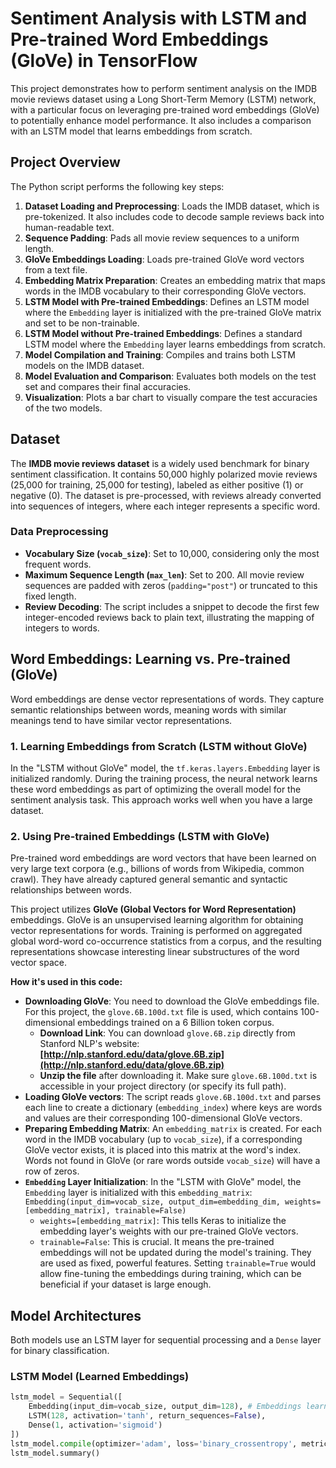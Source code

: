# Sentiment Analysis with LSTM and Pre-trained Word Embeddings (GloVe) in TensorFlow

This project demonstrates how to perform sentiment analysis on the IMDB movie reviews dataset using a Long Short-Term Memory (LSTM) network, with a particular focus on leveraging pre-trained word embeddings (GloVe) to potentially enhance model performance. It also includes a comparison with an LSTM model that learns embeddings from scratch.

## Project Overview

The Python script performs the following key steps:

1.  **Dataset Loading and Preprocessing**: Loads the IMDB dataset, which is pre-tokenized. It also includes code to decode sample reviews back into human-readable text.
2.  **Sequence Padding**: Pads all movie review sequences to a uniform length.
3.  **GloVe Embeddings Loading**: Loads pre-trained GloVe word vectors from a text file.
4.  **Embedding Matrix Preparation**: Creates an embedding matrix that maps words in the IMDB vocabulary to their corresponding GloVe vectors.
5.  **LSTM Model with Pre-trained Embeddings**: Defines an LSTM model where the `Embedding` layer is initialized with the pre-trained GloVe matrix and set to be non-trainable.
6.  **LSTM Model without Pre-trained Embeddings**: Defines a standard LSTM model where the `Embedding` layer learns embeddings from scratch.
7.  **Model Compilation and Training**: Compiles and trains both LSTM models on the IMDB dataset.
8.  **Model Evaluation and Comparison**: Evaluates both models on the test set and compares their final accuracies.
9.  **Visualization**: Plots a bar chart to visually compare the test accuracies of the two models.

## Dataset

The **IMDB movie reviews dataset** is a widely used benchmark for binary sentiment classification. It contains 50,000 highly polarized movie reviews (25,000 for training, 25,000 for testing), labeled as either positive (1) or negative (0). The dataset is pre-processed, with reviews already converted into sequences of integers, where each integer represents a specific word.

### Data Preprocessing

* **Vocabulary Size (`vocab_size`)**: Set to 10,000, considering only the most frequent words.
* **Maximum Sequence Length (`max_len`)**: Set to 200. All movie review sequences are padded with zeros (`padding="post"`) or truncated to this fixed length.
* **Review Decoding**: The script includes a snippet to decode the first few integer-encoded reviews back to plain text, illustrating the mapping of integers to words.

## Word Embeddings: Learning vs. Pre-trained (GloVe)

Word embeddings are dense vector representations of words. They capture semantic relationships between words, meaning words with similar meanings tend to have similar vector representations.

### 1. Learning Embeddings from Scratch (LSTM without GloVe)

In the "LSTM without GloVe" model, the `tf.keras.layers.Embedding` layer is initialized randomly. During the training process, the neural network learns these word embeddings as part of optimizing the overall model for the sentiment analysis task. This approach works well when you have a large dataset.

### 2. Using Pre-trained Embeddings (LSTM with GloVe)

Pre-trained word embeddings are word vectors that have been learned on very large text corpora (e.g., billions of words from Wikipedia, common crawl). They have already captured general semantic and syntactic relationships between words.

This project utilizes **GloVe (Global Vectors for Word Representation)** embeddings. GloVe is an unsupervised learning algorithm for obtaining vector representations for words. Training is performed on aggregated global word-word co-occurrence statistics from a corpus, and the resulting representations showcase interesting linear substructures of the word vector space.

**How it's used in this code:**

* **Downloading GloVe**: You need to download the GloVe embeddings file. For this project, the `glove.6B.100d.txt` file is used, which contains 100-dimensional embeddings trained on a 6 Billion token corpus.
    * **Download Link**: You can download `glove.6B.zip` directly from Stanford NLP's website: **[http://nlp.stanford.edu/data/glove.6B.zip](http://nlp.stanford.edu/data/glove.6B.zip)**
    * **Unzip the file** after downloading it. Make sure `glove.6B.100d.txt` is accessible in your project directory (or specify its full path).
* **Loading GloVe vectors**: The script reads `glove.6B.100d.txt` and parses each line to create a dictionary (`embedding_index`) where keys are words and values are their corresponding 100-dimensional GloVe vectors.
* **Preparing Embedding Matrix**: An `embedding_matrix` is created. For each word in the IMDB vocabulary (up to `vocab_size`), if a corresponding GloVe vector exists, it is placed into this matrix at the word's index. Words not found in GloVe (or rare words outside `vocab_size`) will have a row of zeros.
* **`Embedding` Layer Initialization**: In the "LSTM with GloVe" model, the `Embedding` layer is initialized with this `embedding_matrix`:
    `Embedding(input_dim=vocab_size, output_dim=embedding_dim, weights=[embedding_matrix], trainable=False)`
    * `weights=[embedding_matrix]`: This tells Keras to initialize the embedding layer's weights with our pre-trained GloVe vectors.
    * `trainable=False`: This is crucial. It means the pre-trained embeddings will not be updated during the model's training. They are used as fixed, powerful features. Setting `trainable=True` would allow fine-tuning the embeddings during training, which can be beneficial if your dataset is large enough.

## Model Architectures

Both models use an LSTM layer for sequential processing and a `Dense` layer for binary classification.

### LSTM Model (Learned Embeddings)

```python
lstm_model = Sequential([
    Embedding(input_dim=vocab_size, output_dim=128), # Embeddings learned from scratch
    LSTM(128, activation='tanh', return_sequences=False),
    Dense(1, activation='sigmoid')
])
lstm_model.compile(optimizer='adam', loss='binary_crossentropy', metrics=['accuracy'])
lstm_model.summary()